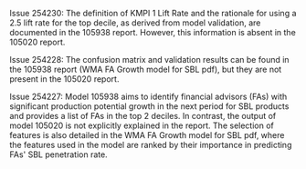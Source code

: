 Issue 254230: The definition of KMPI 1 Lift Rate and the rationale for using a 2.5 lift rate for the top decile, as derived from model validation, are documented in the 105938 report. However, this information is absent in the 105020 report.

Issue 254228: The confusion matrix and validation results can be found in the 105938 report (WMA FA Growth model for SBL pdf), but they are not present in the 105020 report.

Issue 254227: Model 105938 aims to identify financial advisors (FAs) with significant production potential growth in the next period for SBL products and provides a list of FAs in the top 2 deciles. In contrast, the output of model 105020 is not explicitly explained in the report. The selection of features is also detailed in the WMA FA Growth model for SBL pdf, where the features used in the model are ranked by their importance in predicting FAs' SBL penetration rate.
